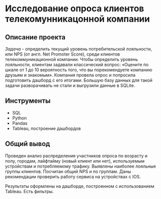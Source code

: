 # Исследование опроса клиентов телекомунникацонной компании

## Описание проекта
*Задача* - определить текущий уровень потребительской лояльности, или NPS (от англ. Net Promoter Score), среди клиентов телекоммуникационной компании.
Чтобы определить уровень лояльности, клиентам задавали классический вопрос: «Оцените по шкале от 1 до 10 вероятность того, что вы порекомендуете компанию друзьям и знакомым».
Компания провела опрос и попросила подготовить дашборд с его итогами. Большую базу данных для такой задачи разворачивать не стали и выгрузили данные в SQLite.

## Инструменты

- SQL
- Python
- Pandas
- Tableau, построение дашбордов

## Общий вывод
Проведен анализ распределения участников опроса по возрасту и полу, городам, лайфтайму (новый клиент или нет), используемым устройствам и потребляемому трафику.  Выявлены наиболее лояльные группы клиентов. Посчитан общий NPS и по группам. Даны рекомендации проверить работу сервиса на устройствах с IOS.

Результаты оформлены на дашборде, построенном с использованием Tableau. Есть фильтры.
